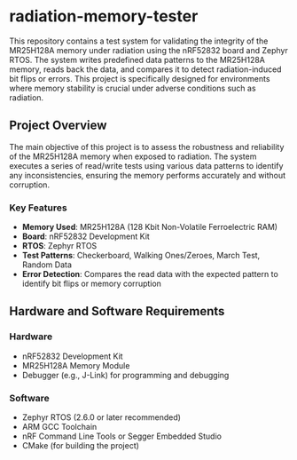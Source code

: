 # radiation-memory-tester
This repository contains a test system for validating the integrity of the MR25H128A memory under radiation using the nRF52832 board and Zephyr RTOS. The system writes predefined data patterns to the MR25H128A memory, reads back the data, and compares it to detect radiation-induced bit flips or errors. This project is specifically designed for environments where memory stability is crucial under adverse conditions such as radiation.

## Project Overview

The main objective of this project is to assess the robustness and reliability of the MR25H128A memory when exposed to radiation. The system executes a series of read/write tests using various data patterns to identify any inconsistencies, ensuring the memory performs accurately and without corruption.

### Key Features
- **Memory Used**: MR25H128A (128 Kbit Non-Volatile Ferroelectric RAM)
- **Board**: nRF52832 Development Kit
- **RTOS**: Zephyr RTOS
- **Test Patterns**: Checkerboard, Walking Ones/Zeroes, March Test, Random Data
- **Error Detection**: Compares the read data with the expected pattern to identify bit flips or memory corruption

## Hardware and Software Requirements

### Hardware
- nRF52832 Development Kit
- MR25H128A Memory Module
- Debugger (e.g., J-Link) for programming and debugging

### Software
- Zephyr RTOS (2.6.0 or later recommended)
- ARM GCC Toolchain
- nRF Command Line Tools or Segger Embedded Studio
- CMake (for building the project)
